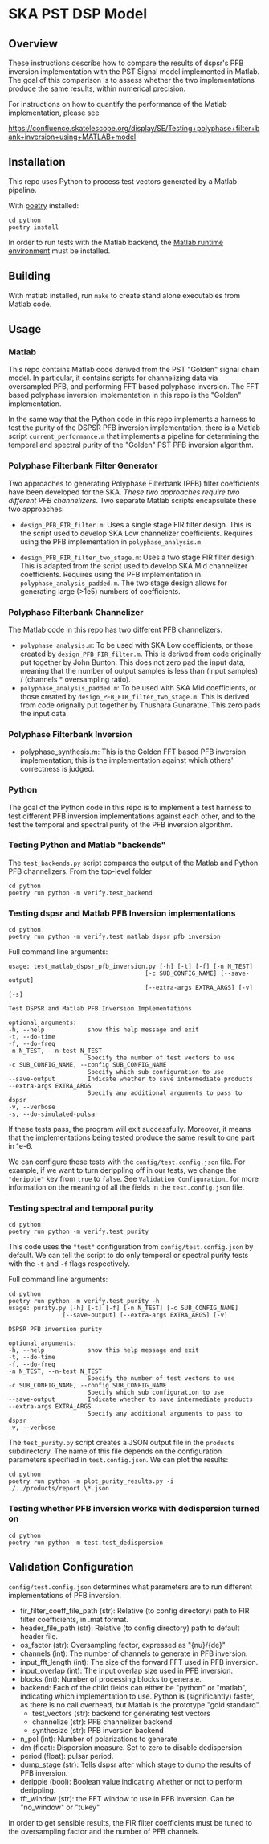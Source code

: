 # SKA PST DSP Model

## Overview

These instructions describe how to compare the results of dspsr's PFB inversion implementation with the PST Signal model implemented in Matlab. The goal of this comparison is to assess whether the two implementations produce the same results, within numerical precision.

For instructions on how to quantify the performance of the Matlab implementation, please see

https://confluence.skatelescope.org/display/SE/Testing+polyphase+filter+bank+inversion+using+MATLAB+model

## Installation

This repo uses Python to process test vectors generated by a Matlab pipeline.

With [poetry](https://poetry.eustace.io/docs/) installed:

    cd python
    poetry install

In order to run tests with the Matlab backend, the [Matlab runtime environment](https://au.mathworks.com/products/compiler/matlab-runtime.html)
must be installed.

## Building

With matlab installed, run `make` to create stand alone executables from
Matlab code.

## Usage

### Matlab

This repo contains Matlab code derived from the PST "Golden" signal chain model. In particular, it contains scripts for channelizing data via oversampled PFB, and performing FFT based polyphase inversion. The FFT based polyphase inversion implementation in this repo is the "Golden" implementation.

In the same way that the Python code in this repo implements a harness to test the purity of the DSPSR PFB inversion implementation, there is a Matlab script ``current_performance.m`` that implements a pipeline for determining the temporal and spectral purity of the "Golden" PST PFB inversion algorithm.


### Polyphase Filterbank Filter Generator

Two approaches to generating Polyphase Filterbank (PFB) filter coefficients have been developed for the SKA. *These two approaches require two different PFB channelizers*. Two separate Matlab scripts encapsulate these two approaches:

- ``design_PFB_FIR_filter.m``: Uses a single stage FIR filter design. This is the script used to develop SKA Low channelizer coefficients. Requires using the PFB implementation in ``polyphase_analysis.m``

- ``design_PFB_FIR_filter_two_stage.m``: Uses a two stage FIR filter design. This is adapted from the script used to develop SKA Mid channelizer coefficients. Requires using the PFB implementation in ``polyphase_analysis_padded.m``. The two stage design allows for generating large (>1e5) numbers of coefficients.


### Polyphase Filterbank Channelizer

The Matlab code in this repo has two different PFB channelizers.

- ``polyphase_analysis.m``: To be used with SKA Low coefficients, or those created by ``design_PFB_FIR_filter.m``. This is derived from code originally put together by John Bunton. This does not zero pad the input data, meaning that the number of output samples is less than (input samples) / (channels * oversampling ratio).
- ``polyphase_analysis_padded.m``: To be used with SKA Mid coefficients, or those created by ``design_PFB_FIR_filter_two_stage.m``. This is derived from code orignally put together by Thushara Gunaratne. This zero pads the input data.


### Polyphase Filterbank Inversion

- polyphase_synthesis.m: This is the Golden FFT based PFB inversion implementation; this is the implementation against which others' correctness is judged.

### Python

The goal of the Python code in this repo is to implement a test harness to test different PFB inversion implementations against each other, and to the test the temporal and spectral purity of the PFB inversion algorithm.

### Testing Python and Matlab "backends"

The ``test_backends.py`` script compares the output of the Matlab and Python PFB channelizers. From the top-level folder

    cd python
    poetry run python -m verify.test_backend

### Testing dspsr and Matlab PFB Inversion implementations

    cd python
    poetry run python -m verify.test_matlab_dspsr_pfb_inversion

Full command line arguments:

    usage: test_matlab_dspsr_pfb_inversion.py [-h] [-t] [-f] [-n N_TEST]
                                          [-c SUB_CONFIG_NAME] [--save-output]
                                          [--extra-args EXTRA_ARGS] [-v] [-s]

    Test DSPSR and Matlab PFB Inversion Implementations
    
    optional arguments:
    -h, --help            show this help message and exit
    -t, --do-time
    -f, --do-freq
    -n N_TEST, --n-test N_TEST
                          Specify the number of test vectors to use
    -c SUB_CONFIG_NAME, --config SUB_CONFIG_NAME
                          Specify which sub configuration to use
    --save-output         Indicate whether to save intermediate products
    --extra-args EXTRA_ARGS
                          Specify any additional arguments to pass to dspsr
    -v, --verbose
    -s, --do-simulated-pulsar


If these tests pass, the program will exit successfully. Moreover, it means that the implementations being tested produce the same result to one part in 1e-6.

We can configure these tests with the `config/test.config.json` file. For example, if we want to turn derippling off in our tests, we change the ``"deripple"`` key from ``true`` to ``false``. See `Validation Configuration`_ for more information on the meaning of all the fields in the ``test.config.json`` file.

### Testing spectral and temporal purity

    cd python
    poetry run python -m verify.test_purity

This code uses the ``"test"`` configuration from ``config/test.config.json`` by default. We can tell the script to do only temporal or spectral purity tests with the ``-t`` and ``-f`` flags respectively.

Full command line arguments:

    cd python
    poetry run python -m verify.test_purity -h
    usage: purity.py [-h] [-t] [-f] [-n N_TEST] [-c SUB_CONFIG_NAME]
                   [--save-output] [--extra-args EXTRA_ARGS] [-v]
                   
    DSPSR PFB inversion purity
    
    optional arguments:
    -h, --help            show this help message and exit
    -t, --do-time
    -f, --do-freq
    -n N_TEST, --n-test N_TEST
                          Specify the number of test vectors to use
    -c SUB_CONFIG_NAME, --config SUB_CONFIG_NAME
                          Specify which sub configuration to use
    --save-output         Indicate whether to save intermediate products
    --extra-args EXTRA_ARGS
                          Specify any additional arguments to pass to dspsr
    -v, --verbose

The ``test_purity.py`` script creates a JSON output file in the ``products`` subdirectory. The name of this file depends on the configuration parameters specified in ``test.config.json``. We can plot the results:

    cd python
    poetry run python -m plot_purity_results.py -i ./../products/report.\*.json

### Testing whether PFB inversion works with dedispersion turned on

    cd python
    poetry run python -m test.test_dedispersion

Validation Configuration
------------------------

``config/test.config.json`` determines what parameters are to run different
implementations of PFB inversion.

- fir_filter_coeff_file_path (str): Relative (to config directory) path to FIR filter coefficients, in .mat format.
- header_file_path (str): Relative (to config directory) path to default header file.
- os_factor (str): Oversampling factor, expressed as "{nu}/{de}"
- channels (int): The number of channels to generate in PFB inversion.
- input_fft_length (int): The size of the forward FFT used in PFB inversion.
- input_overlap (int): The input overlap size used in PFB inversion.
- blocks (int): Number of processing blocks to generate.
- backend: Each of the child fields can either be "python" or "matlab", indicating which implementation to use. Python is (significantly) faster, as there is no call overhead, but Matlab is the prototype "gold standard".
   - test_vectors (str): backend for generating test vectors
   - channelize (str): PFB channelizer backend
   - synthesize (str): PFB inversion backend
- n_pol (int): Number of polarizations to generate
- dm (float): Dispersion measure. Set to zero to disable dedispersion.
- period (float): pulsar period.
- dump_stage (str): Tells dspsr after which stage to dump the results of PFB inversion.
- deripple (bool): Boolean value indicating whether or not to perform derippling.
- fft_window (str): the FFT window to use in PFB inversion. Can be "no_window"
or "tukey"

In order to get sensible results, the FIR filter coefficients must be tuned
to the oversampling factor and the number of PFB channels.
